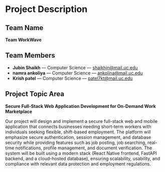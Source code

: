 # Project Description

## Team Name
**Team WorkWave**

## Team Members
- **Jubin Shaikh** — Computer Science — shaikhjn@mail.uc.edu  
- **namra ankoliya** — Computer Science — ankolina@mail.uc.edu  
- **Krish patel** — Computer Science — patel7kt@mail.uc.edu  
 

## Project Topic Area
**Secure Full-Stack Web Application Development for On-Demand Work Marketplace**

Our project will design and implement a secure full-stack web and mobile application that connects businesses needing short-term workers with individuals seeking flexible, shift-based employment. The platform will emphasize secure authentication, session management, and database security while providing features such as job posting, job searching, real-time notifications, profile management, and document verification. The system will be built using a modern stack (React Native frontend, FastAPI backend, and a cloud-hosted database), ensuring scalability, usability, and compliance with relevant data protection and employment regulations.
